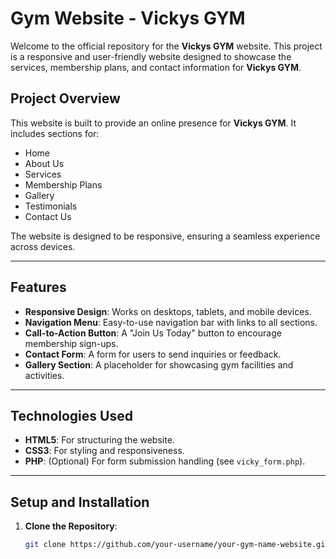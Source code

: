 # Gym Website - Vickys GYM

Welcome to the official repository for the **Vickys GYM** website. This project is a responsive and user-friendly website designed to showcase the services, membership plans, and contact information for **Vickys GYM**.


## Project Overview
This website is built to provide an online presence for **Vickys GYM**. It includes sections for:
- Home
- About Us
- Services
- Membership Plans
- Gallery
- Testimonials
- Contact Us

The website is designed to be responsive, ensuring a seamless experience across devices.

---

## Features
- **Responsive Design**: Works on desktops, tablets, and mobile devices.
- **Navigation Menu**: Easy-to-use navigation bar with links to all sections.
- **Call-to-Action Button**: A "Join Us Today" button to encourage membership sign-ups.
- **Contact Form**: A form for users to send inquiries or feedback.
- **Gallery Section**: A placeholder for showcasing gym facilities and activities.

---

## Technologies Used
- **HTML5**: For structuring the website.
- **CSS3**: For styling and responsiveness.
- **PHP**: (Optional) For form submission handling (see `vicky_form.php`).

---

## Setup and Installation
1. **Clone the Repository**:
   ```bash
   git clone https://github.com/your-username/your-gym-name-website.git
